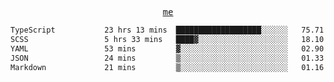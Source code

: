 <p align="center">
  <samp>
    <a href="https://yiwwhl.com">me</a>
  </samp>
</p>

<!--START_SECTION:waka-->

```txt
TypeScript           23 hrs 13 mins  ███████████████████░░░░░░   75.71 %
SCSS                 5 hrs 33 mins   ████▓░░░░░░░░░░░░░░░░░░░░   18.10 %
YAML                 53 mins         ▓░░░░░░░░░░░░░░░░░░░░░░░░   02.90 %
JSON                 24 mins         ▒░░░░░░░░░░░░░░░░░░░░░░░░   01.33 %
Markdown             21 mins         ▒░░░░░░░░░░░░░░░░░░░░░░░░   01.16 %
```

<!--END_SECTION:waka-->